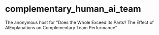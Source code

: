 # complementary_human_ai_team
The anonymous host for "Does the Whole Exceed its Parts? The Effect of AIExplanations on Complementary Team Performance"
